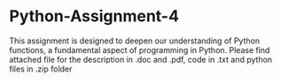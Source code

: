 # Python-Assignment-4
This assignment is designed to deepen our understanding of Python functions, a fundamental aspect of programming in Python.
Please find attached file for the description in .doc and .pdf, code in .txt and python files in .zip folder 
